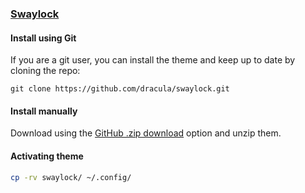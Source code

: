 ### [Swaylock](https://github.com/swaywm/swaylock)

#### Install using Git

If you are a git user, you can install the theme and keep up to date by cloning the repo:

    git clone https://github.com/dracula/swaylock.git

#### Install manually

Download using the [GitHub .zip download](https://github.com/dracula/swaylock/archive/master.zip) option and unzip them.

#### Activating theme

```bash
cp -rv swaylock/ ~/.config/
```
